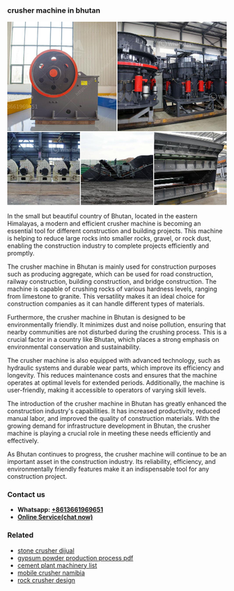 <h3>crusher machine in bhutan</h3><img src='1704791458.jpg' alt=''><p>In the small but beautiful country of Bhutan, located in the eastern Himalayas, a modern and efficient crusher machine is becoming an essential tool for different construction and building projects. This machine is helping to reduce large rocks into smaller rocks, gravel, or rock dust, enabling the construction industry to complete projects efficiently and promptly.</p><p>The crusher machine in Bhutan is mainly used for construction purposes such as producing aggregate, which can be used for road construction, railway construction, building construction, and bridge construction. The machine is capable of crushing rocks of various hardness levels, ranging from limestone to granite. This versatility makes it an ideal choice for construction companies as it can handle different types of materials.</p><p>Furthermore, the crusher machine in Bhutan is designed to be environmentally friendly. It minimizes dust and noise pollution, ensuring that nearby communities are not disturbed during the crushing process. This is a crucial factor in a country like Bhutan, which places a strong emphasis on environmental conservation and sustainability.</p><p>The crusher machine is also equipped with advanced technology, such as hydraulic systems and durable wear parts, which improve its efficiency and longevity. This reduces maintenance costs and ensures that the machine operates at optimal levels for extended periods. Additionally, the machine is user-friendly, making it accessible to operators of varying skill levels.</p><p>The introduction of the crusher machine in Bhutan has greatly enhanced the construction industry's capabilities. It has increased productivity, reduced manual labor, and improved the quality of construction materials. With the growing demand for infrastructure development in Bhutan, the crusher machine is playing a crucial role in meeting these needs efficiently and effectively.</p><p>As Bhutan continues to progress, the crusher machine will continue to be an important asset in the construction industry. Its reliability, efficiency, and environmentally friendly features make it an indispensable tool for any construction project.</p><h3>Contact us</h3><ul><li><strong>Whatsapp:&nbsp;<a href="https://wa.me/8613661969651">+8613661969651</a></strong></li><li><a href="https://swt.shibang-china.com/?git&amp;zhl&amp;crusher machine in bhutan"><strong>Online Service(chat now)</strong></a></li></ul><h3>Related</h3><ul><li><a href='stone crusher dijual.md'>stone crusher dijual</a></li><li><a href='gypsum powder production process pdf.md'>gypsum powder production process pdf</a></li><li><a href='cement plant machinery list.md'>cement plant machinery list</a></li><li><a href='mobile crusher namibia.md'>mobile crusher namibia</a></li><li><a href='rock crusher design.md'>rock crusher design</a></li></ul>